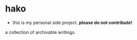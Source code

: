 # hako

- this is my personal side project. **please do not contribute!**

a collection of archivable writings.
